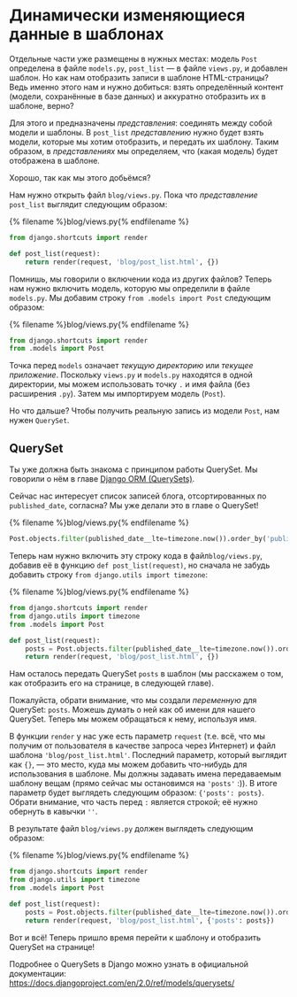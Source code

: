 # Динамически изменяющиеся данные в шаблонах

Отдельные части уже размещены в нужных местах: модель `Post` определена в файле `models.py`, `post_list` — в файле `views.py`, и добавлен шаблон. Но как нам отобразить записи в шаблоне HTML-страницы? Ведь именно этого нам и нужно добиться: взять определённый контент (модели, сохранённые в базе данных) и аккуратно отобразить их в шаблоне, верно?

Для этого и предназначены *представления*: соединять между собой модели и шаблоны. В `post_list` *представлению* нужно будет взять модели, которые мы хотим отобразить, и передать их шаблону. Таким образом, в *представлениях* мы определяем, что (какая модель) будет отображена в шаблоне.

Хорошо, так как мы этого добьёмся?

Нам нужно открыть файл `blog/views.py`. Пока что *представление* `post_list` выглядит следующим образом:

{% filename %}blog/views.py{% endfilename %}
```python
from django.shortcuts import render

def post_list(request):
    return render(request, 'blog/post_list.html', {})
```

Помнишь, мы говорили о включении кода из других файлов? Теперь нам нужно включить модель, которую мы определили в файле `models.py`. Мы добавим строку `from .models import Post` следующим образом:

{% filename %}blog/views.py{% endfilename %}
```python
from django.shortcuts import render
from .models import Post
```

Точка перед `models` означает *текущую директорию* или *текущее приложение*. Поскольку `views.py` и `models.py` находятся в одной директории, мы можем использовать точку `.` и имя файла (без расширения `.py`). Затем мы импортируем модель (`Post`).

Но что дальше? Чтобы получить реальную запись из модели `Post`, нам нужен `QuerySet`.

## QuerySet

Ты уже должна быть знакома с принципом работы QuerySet. Мы говорили о нём в главе [Django ORM (QuerySets)][1].

 [1]: ../django_orm/README.md

Сейчас нас интересует список записей блога, отсортированных по `published_date`, согласна? Мы уже делали это в главе о QuerySet!

{% filename %}blog/views.py{% endfilename %}
```python
Post.objects.filter(published_date__lte=timezone.now()).order_by('published_date')
```

Теперь нам нужно включить эту строку кода в файл`blog/views.py`, добавив её в функцию `def post_list(request)`, но сначала не забудь добавить строку `from django.utils import timezone`:

{% filename %}blog/views.py{% endfilename %}
```python
from django.shortcuts import render
from django.utils import timezone
from .models import Post

def post_list(request):
    posts = Post.objects.filter(published_date__lte=timezone.now()).order_by('published_date')
    return render(request, 'blog/post_list.html', {})
```

Нам осталось передать QuerySet `posts` в шаблон (мы расскажем о том, как отобразить его на странице, в следующей главе).

Пожалуйста, обрати внимание, что мы создали *переменную* для QuerySet: `posts`. Можешь думать о ней как об имени для нашего QuerySet. Теперь мы можем обращаться к нему, используя имя.

В функции `render` у нас уже есть параметр `request` (т.е. всё, что мы получим от пользователя в качестве запроса через Интернет) и файл шаблона `'blog/post_list.html'`. Последний параметр, который выглядит как `{}`, — это место, куда мы можем добавить что-нибудь для использования в шаблоне. Мы должны задавать имена передаваемым шаблону вещам (прямо сейчас мы остановимся на `'posts'` :)). В итоге параметр будет выглядеть следующим образом: `{'posts': posts}`. Обрати внимание, что часть перед `:` является строкой; её нужно обернуть в кавычки `''`.

В результате файл `blog/views.py` должен выглядеть следующим образом:

{% filename %}blog/views.py{% endfilename %}
```python
from django.shortcuts import render
from django.utils import timezone
from .models import Post

def post_list(request):
    posts = Post.objects.filter(published_date__lte=timezone.now()).order_by('published_date')
    return render(request, 'blog/post_list.html', {'posts': posts})
```

Вот и всё! Теперь пришло время перейти к шаблону и отобразить QuerySet на странице!

Подробнее о QuerySets в Django можно узнать в официальной документации: https://docs.djangoproject.com/en/2.0/ref/models/querysets/
